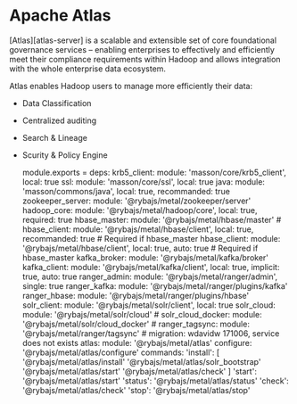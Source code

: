 # Apache Atlas 

[Atlas][atlas-server] is a scalable and extensible set of core foundational
governance services – enabling enterprises to effectively and efficiently meet
their compliance requirements within Hadoop and allows integration with the whole
enterprise data ecosystem.

Atlas enables Hadoop users to manage more efficiently their data:

- Data Classification
- Centralized auditing
- Search & Lineage
- Scurity & Policy Engine

    module.exports =
      deps:
        krb5_client: module: 'masson/core/krb5_client', local: true
        ssl: module: 'masson/core/ssl', local: true
        java: module: 'masson/commons/java', local: true, recommanded: true
        zookeeper_server: module: '@rybajs/metal/zookeeper/server'
        hadoop_core: module: '@rybajs/metal/hadoop/core', local: true, required: true
        hbase_master: module: '@rybajs/metal/hbase/master'
        # hbase_client: module: '@rybajs/metal/hbase/client', local: true, recommanded: true # Required if hbase_master
        hbase_client: module: '@rybajs/metal/hbase/client', local: true, auto: true # Required if hbase_master
        kafka_broker: module: '@rybajs/metal/kafka/broker'
        kafka_client: module: '@rybajs/metal/kafka/client', local: true, implicit: true, auto: true
        ranger_admin: module: '@rybajs/metal/ranger/admin', single: true
        ranger_kafka: module: '@rybajs/metal/ranger/plugins/kafka'
        ranger_hbase: module: '@rybajs/metal/ranger/plugins/hbase'
        solr_client: module: '@rybajs/metal/solr/client', local: true
        solr_cloud: module: '@rybajs/metal/solr/cloud'
        # solr_cloud_docker: module: '@rybajs/metal/solr/cloud_docker'
        # ranger_tagsync: module: '@rybajs/metal/ranger/tagsync'  # migration: wdavidw 171006, service does not exists
        atlas: module: '@rybajs/metal/atlas'
      configure:
        '@rybajs/metal/atlas/configure'
      commands:
        'install': [
          '@rybajs/metal/atlas/install'
          '@rybajs/metal/atlas/solr_bootstrap'
          '@rybajs/metal/atlas/start'
          '@rybajs/metal/atlas/check'
        ]
        'start':
          '@rybajs/metal/atlas/start'
        'status':
          '@rybajs/metal/atlas/status'
        'check':
          '@rybajs/metal/atlas/check'
        'stop':
          '@rybajs/metal/atlas/stop'

[atlas-apache]: http://atlas.incubator.apache.org
